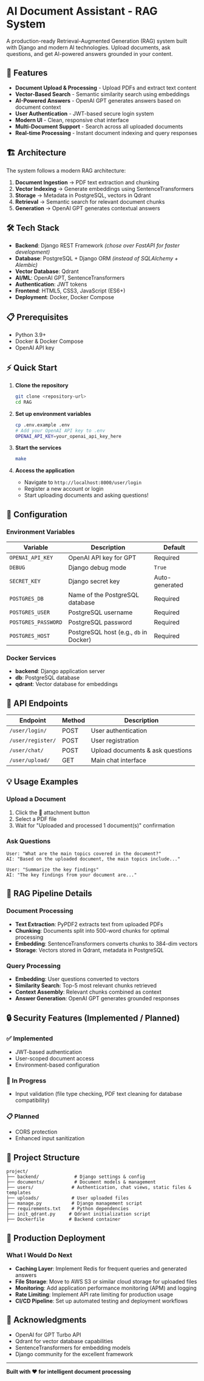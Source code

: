 # AI Document Assistant - RAG System

A production-ready Retrieval-Augmented Generation (RAG) system built with Django and modern AI technologies. Upload documents, ask questions, and get AI-powered answers grounded in your content.

## 🚀 Features

- **Document Upload & Processing** - Upload PDFs and extract text content
- **Vector-Based Search** - Semantic similarity search using embeddings
- **AI-Powered Answers** - OpenAI GPT generates answers based on document context
- **User Authentication** - JWT-based secure login system
- **Modern UI** - Clean, responsive chat interface
- **Multi-Document Support** - Search across all uploaded documents
- **Real-time Processing** - Instant document indexing and query responses

## 🏗️ Architecture

The system follows a modern RAG architecture:

1. **Document Ingestion** → PDF text extraction and chunking
2. **Vector Indexing** → Generate embeddings using SentenceTransformers
3. **Storage** → Metadata in PostgreSQL, vectors in Qdrant
4. **Retrieval** → Semantic search for relevant document chunks
5. **Generation** → OpenAI GPT generates contextual answers

## 🛠️ Tech Stack

- **Backend**: Django REST Framework *(chose over FastAPI for faster development)*
- **Database**: PostgreSQL + Django ORM *(instead of SQLAlchemy + Alembic)*
- **Vector Database**: Qdrant 
- **AI/ML**: OpenAI GPT, SentenceTransformers
- **Authentication**: JWT tokens
- **Frontend**: HTML5, CSS3, JavaScript (ES6+)
- **Deployment**: Docker, Docker Compose


## 📋 Prerequisites

- Python 3.9+
- Docker & Docker Compose
- OpenAI API key

## ⚡ Quick Start

1. **Clone the repository**
   ```bash
   git clone <repository-url>
   cd RAG
   ```

2. **Set up environment variables**
   ```bash
   cp .env.example .env
   # Add your OpenAI API key to .env
   OPENAI_API_KEY=your_openai_api_key_here
   ```

3. **Start the services**
   ```bash
   make
   ```

4. **Access the application**
   - Navigate to `http://localhost:8000/user/login`
   - Register a new account or login
   - Start uploading documents and asking questions!

## 🔧 Configuration

### Environment Variables

| Variable | Description | Default |
|----------|-------------|---------|
| `OPENAI_API_KEY` | OpenAI API key for GPT | Required |
| `DEBUG` | Django debug mode | `True` |
| `SECRET_KEY` | Django secret key | Auto-generated |
| `POSTGRES_DB` | Name of the PostgreSQL database | Required |
| `POSTGRES_USER` | PostgreSQL username | Required |
| `POSTGRES_PASSWORD` | PostgreSQL password | Required |
| `POSTGRES_HOST` | PostgreSQL host (e.g., `db` in Docker) | Required |

### Docker Services

- **backend**: Django application server
- **db**: PostgreSQL database
- **qdrant**: Vector database for embeddings

## 🚀 API Endpoints

| Endpoint | Method | Description |
|----------|--------|-------------|
| `/user/login/` | POST | User authentication |
| `/user/register/` | POST | User registration |
| `/user/chat/` | POST | Upload documents & ask questions |
| `/user/upload/` | GET | Main chat interface |

## 💡 Usage Examples

### Upload a Document
1. Click the 📎 attachment button
2. Select a PDF file
3. Wait for "Uploaded and processed 1 document(s)" confirmation

### Ask Questions
```
User: "What are the main topics covered in the document?"
AI: "Based on the uploaded document, the main topics include..."

User: "Summarize the key findings"
AI: "The key findings from your document are..."
```

## 🧠 RAG Pipeline Details

### Document Processing
- **Text Extraction**: PyPDF2 extracts text from uploaded PDFs
- **Chunking**: Documents split into 500-word chunks for optimal processing
- **Embedding**: SentenceTransformers converts chunks to 384-dim vectors
- **Storage**: Vectors stored in Qdrant, metadata in PostgreSQL

### Query Processing
- **Embedding**: User questions converted to vectors
- **Similarity Search**: Top-5 most relevant chunks retrieved
- **Context Assembly**: Relevant chunks combined as context
- **Answer Generation**: OpenAI GPT generates grounded responses


## 🔒 Security Features (Implemented / Planned)

### ✅ Implemented
- JWT-based authentication
- User-scoped document access
- Environment-based configuration

### 🔄 In Progress
- Input validation (file type checking, PDF text cleaning for database compatibility)

### 📋 Planned
- CORS protection
- Enhanced input sanitization

## 📁 Project Structure

```
project/
├── backend/             # Django settings & config
├── documents/           # Document models & management
├── users/              # Authentication, chat views, static files & templates
├── uploads/            # User uploaded files
├── manage.py           # Django management script
├── requirements.txt    # Python dependencies
├── init_qdrant.py     # Qdrant initialization script
├── Dockerfile         # Backend container
```


## 🚀 Production Deployment

### What I Would Do Next

- **Caching Layer**: Implement Redis for frequent queries and generated answers
- **File Storage**: Move to AWS S3 or similar cloud storage for uploaded files
- **Monitoring**: Add application performance monitoring (APM) and logging
- **Rate Limiting**: Implement API rate limiting for production usage
- **CI/CD Pipeline**: Set up automated testing and deployment workflows


## 🙏 Acknowledgments

- OpenAI for GPT Turbo API
- Qdrant for vector database capabilities
- SentenceTransformers for embedding models
- Django community for the excellent framework

---

**Built with ❤️ for intelligent document processing**